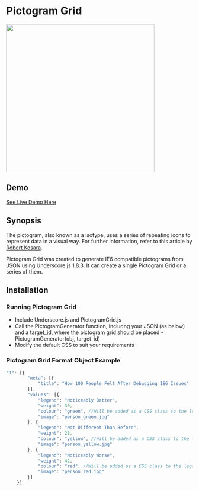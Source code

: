 # Pictogram Grid

<img src="http://i.imgur.com/yeTYlyN.png" width="400">

## Demo
<a href="http://peterwhite.github.io/Pictogram-Grid/index.html">See Live Demo Here</a>

## Synopsis
The pictogram, also known as a isotype, uses a series of repeating icons to represent data in a visual way. For further information, refer to this article by [Robert Kosara](https://eagereyes.org/techniques/isotype).

Pictogram Grid was created to generate IE6 compatible pictograms from JSON using Underscore.js 1.8.3. It can create a single Pictogram Grid or a series of them.

## Installation
### Running Pictogram Grid
+ Include Underscore.js and PictogramGrid.js
+ Call the PictogramGenerator function, includng your JSON (as below) and a target_id, where the pictogram grid should be placed - PictogramGenerator(obj, target_id) 
+ Modify the default CSS to suit your requirements

### Pictogram Grid Format Object Example
```javascript
"1": [{
        "meta": [{
            "title": "How 100 People Felt After Debugging IE6 Issues"
        }],
        "values": [{
            "legend": "Noticeably Better",
            "weight": 30,
            "colour": "green", //Will be added as a CSS class to the legend
            "image": "person_green.jpg" 
        }, {
            "legend": "Not Different Than Before",
            "weight": 28,
            "colour": "yellow", //Will be added as a CSS class to the legend
            "image": "person_yellow.jpg"
        }, {
            "legend": "Noticeably Worse",
            "weight": 42,
            "colour": "red", //Will be added as a CSS class to the legend
            "image": "person_red.jpg"
        }]
    }]
```

